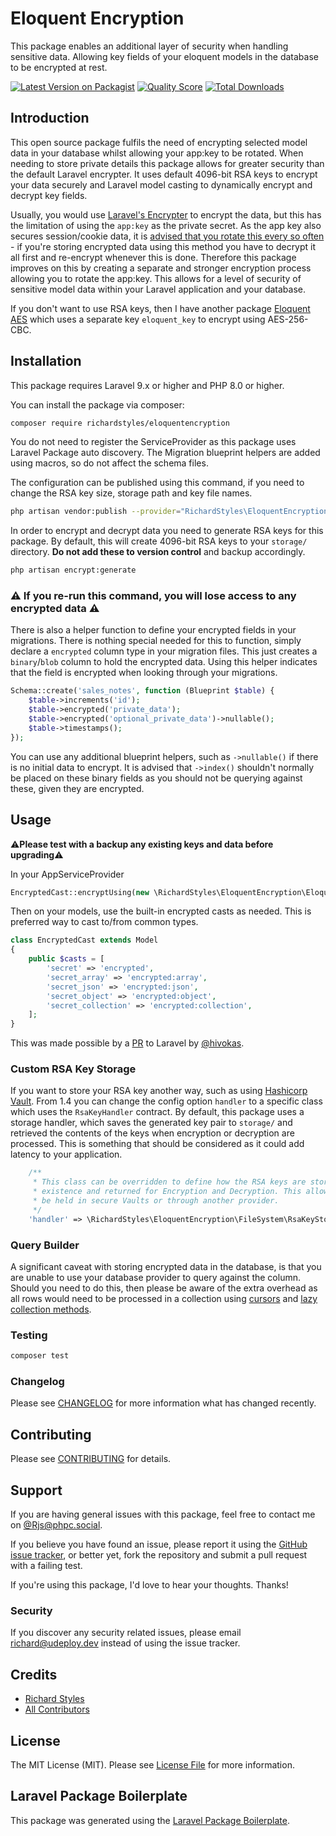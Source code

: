# Eloquent Encryption

This package enables an additional layer of security when handling sensitive data. Allowing key fields of your eloquent models in the database to be encrypted at rest.

[![Latest Version on Packagist](https://img.shields.io/packagist/v/richardstyles/eloquentencryption.svg?style=flat-square)](https://packagist.org/packages/richardstyles/eloquentencryption)
[![Quality Score](https://img.shields.io/scrutinizer/g/richardstyles/eloquentencryption.svg?style=flat-square)](https://scrutinizer-ci.com/g/richardstyles/eloquentencryption)
[![Total Downloads](https://img.shields.io/packagist/dt/richardstyles/eloquentencryption.svg?style=flat-square)](https://packagist.org/packages/richardstyles/eloquentencryption)

## Introduction

This open source package fulfils the need of encrypting selected model data in your database whilst allowing your app:key to be rotated. When needing to store private details this package allows for greater security than the default Laravel encrypter. 
It uses default 4096-bit RSA keys to encrypt your data securely and Laravel model casting to dynamically encrypt and decrypt key fields. 

Usually, you would use [Laravel's Encrypter](https://laravel.com/docs/9.x/encryption) to encrypt the data, but this has the limitation of using the `app:key` as the private secret. As the app key also secures session/cookie data, it is [advised that you rotate this every so often](https://tighten.co/blog/app-key-and-you/) - if you're storing encrypted data using this method you have to decrypt it all first and re-encrypt whenever this is done. Therefore this package improves on this by creating a separate and stronger encryption process allowing you to rotate the app:key. This allows for a  level of security of sensitive model data within your Laravel application and your database.

If you don't want to use RSA keys, then I have another package [Eloquent AES](https://github.com/RichardStyles/eloquent-aes) which uses a separate key `eloquent_key` to encrypt using AES-256-CBC.

## Installation

This package requires Laravel 9.x or higher and PHP 8.0 or higher.

You can install the package via composer:

```bash
composer require richardstyles/eloquentencryption
```

You do not need to register the ServiceProvider as this package uses Laravel Package auto discovery.
The Migration blueprint helpers are added using macros, so do not affect the schema files.

The configuration can be published using this command, if you need to change the RSA key size, storage path and key file names.

```bash
php artisan vendor:publish --provider="RichardStyles\EloquentEncryption\EloquentEncryptionServiceProvider" --tag="config"
```

In order to encrypt and decrypt data you need to generate RSA keys for this package. By default, this will create 4096-bit RSA keys to your `storage/` directory. **Do not add these to version control** and backup accordingly.

```bash
php artisan encrypt:generate
```

### ⚠️  **If you re-run this command, you will lose access to any encrypted data** ⚠️ 

There is also a helper function to define your encrypted fields in your migrations.
There is nothing special needed for this to function, simply declare a `encrypted` column type in your migration files. This just creates a `binary`/`blob` column to hold the encrypted data. Using this helper indicates that the field is encrypted when looking through your migrations.

```php
Schema::create('sales_notes', function (Blueprint $table) {
    $table->increments('id');
    $table->encrypted('private_data');
    $table->encrypted('optional_private_data')->nullable();
    $table->timestamps();
});
```

You can use any additional blueprint helpers, such as `->nullable()` if there is no initial data to encrypt. It is advised that `->index()` shouldn't normally be placed on these binary fields as you should not be querying against these, given they are encrypted.

## Usage

⚠️**Please test with a backup any existing keys and data before upgrading**⚠️

In your AppServiceProvider 
```php
EncryptedCast::encryptUsing(new \RichardStyles\EloquentEncryption\EloquentEncryption);
```

Then on your models, use the built-in encrypted casts as needed. This is preferred way to cast to/from common types.

```php
class EncryptedCast extends Model
{
    public $casts = [
        'secret' => 'encrypted',
        'secret_array' => 'encrypted:array',
        'secret_json' => 'encrypted:json',
        'secret_object' => 'encrypted:object',
        'secret_collection' => 'encrypted:collection',
    ];
}
```

This was made possible by a [PR](https://github.com/laravel/framework/pull/35080) to Laravel by [@hivokas](https://github.com/hivokas).

### Custom RSA Key Storage

If you want to store your RSA key another way, such as using [Hashicorp Vault](https://www.vaultproject.io/). From 1.4 you can change the config option `handler` to a specific class which uses the `RsaKeyHandler` contract.
By default, this package uses a storage handler, which saves the generated key pair to `storage/` and retrieved the contents of the keys when encryption or decryption are processed. This is something that should be considered as it could add latency to your application.

```php
    /**
     * This class can be overridden to define how the RSA keys are stored, checked for
     * existence and returned for Encryption and Decryption. This allows for keys to
     * be held in secure Vaults or through another provider.
     */
    'handler' => \RichardStyles\EloquentEncryption\FileSystem\RsaKeyStorageHandler::class,
```

### Query Builder

A significant caveat with storing encrypted data in the database, is that you are unable to use your database provider to query against the column. Should you need to do this, then please be aware of the extra overhead as all rows would need to be processed in a collection using [cursors](https://laravel.com/docs/8.x/eloquent#using-cursors) and [lazy collection methods](https://laravel.com/docs/8.x/collections#lazy-collection-methods).

### Testing

``` bash
composer test
```

### Changelog

Please see [CHANGELOG](CHANGELOG.md) for more information what has changed recently.

## Contributing

Please see [CONTRIBUTING](CONTRIBUTING.md) for details.

## Support

If you are having general issues with this package, feel free to contact me on [@Rjs@phpc.social](https://phpc.social/@rjs).

If you believe you have found an issue, please report it using the [GitHub issue tracker](https://github.com/RichardStyles/EloquentEncryption/issues), or better yet, fork the repository and submit a pull request with a failing test.

If you're using this package, I'd love to hear your thoughts. Thanks!

### Security

If you discover any security related issues, please email richard@udeploy.dev instead of using the issue tracker.

## Credits

- [Richard Styles](https://github.com/richardstyles)
- [All Contributors](../../contributors)

## License

The MIT License (MIT). Please see [License File](LICENSE.md) for more information.

## Laravel Package Boilerplate

This package was generated using the [Laravel Package Boilerplate](https://laravelpackageboilerplate.com).
